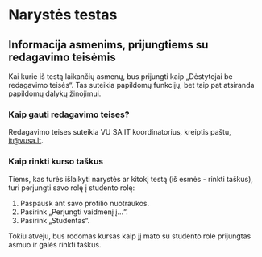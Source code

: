 # Narystės testas

## Informacija asmenims, prijungtiems su redagavimo teisėmis

Kai kurie iš testą laikančių asmenų, bus prijungti kaip „Dėstytojai be redagavimo teisės“.
Tas suteikia papildomų funkcijų, bet taip pat atsiranda papildomų dalykų žinojimui.

### Kaip gauti redagavimo teises?

Redagavimo teises suteikia VU SA IT koordinatorius, kreiptis paštu, [it@vusa.lt](mailto:it@vusa.lt).

<!--### Kaip pasižiūrėti padalinio rezultatus laikant testą?-->
<!---->
<!--Nuėjus į norimą pasižiūrėti testą:-->
<!---->
<!--1. Pasirink "Rezultatai".-->

### Kaip rinkti kurso taškus

Tiems, kas turės išlaikyti narystės ar kitokį testą (iš esmės - rinkti taškus), turi perjungti savo rolę į studento rolę:

1. Paspausk ant savo profilio nuotraukos.
2. Pasirink „Perjungti vaidmenį į...“.
3. Pasirink „Studentas“.

Tokiu atveju, bus rodomas kursas kaip jį mato su studento role prijungtas asmuo ir galės rinkti taškus.
